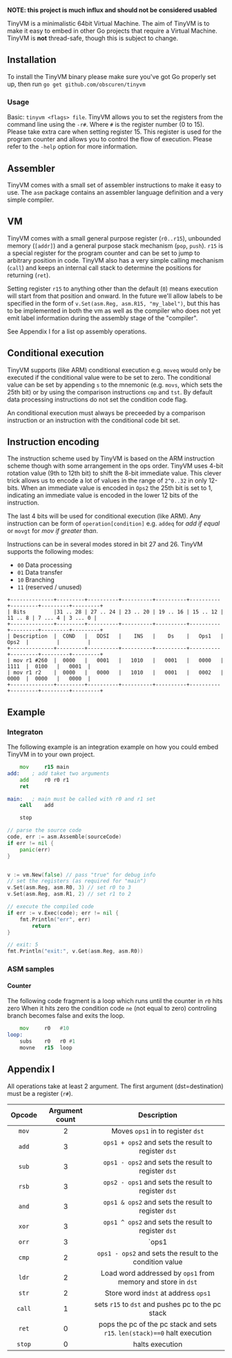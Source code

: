 **NOTE: this project is much influx and should not be considered usabled**

TinyVM is a minimalistic 64bit Virtual Machine. The aim of TinyVM is to make it easy to embed
in other Go projects that require a Virtual Machine. TinyVM is **not** thread-safe, though
this is subject to change.

## Installation

To install the TinyVM binary please make sure you've got Go properly set up, then run
`go get github.com/obscuren/tinyvm`

### Usage

Basic: `tinyvm <flags> file`. TinyVM allows you to set the registers from the command line using the
`-r#`. Where `#` is the register number (0 to 15). Please take extra care when setting register 15.
This register is used for the program counter and allows you to control the flow of execution. Please
refer to the `-help` option for more information.

## Assembler

TinyVM comes with a small set of assembler instructions to make it easy to use. The `asm` package
contains an assembler language definition and a very simple compiler.

## VM

TinyVM comes with a small general purpose register (`r0..r15`), unbounded memory (`[addr]`)
and a general purpose stack mechanism (`pop`, `push`). `r15` is a special register for the
program counter and can be set to jump to arbitrary position in code. TinyVM also has a very
simple calling mechanism (`call`) and keeps an internal call stack to determine the positions
for returning (`ret`).

Setting register `r15` to anything other than the default (`0`) means execution will start from
that position and onward. In the future we'll allow labels to be specified in the form of
`v.Set(asm.Reg, asm.R15, "my_label")`, but this has to be implemented in both the vm as well as
the compiler who does not yet emit label information during the assembly stage of the "compiler".

 See Appendix I for a list op assembly operations.

## Conditional execution

TinyVM supports (like ARM) conditional execution e.g. `moveq` would only be executed if the
conditional value were to be set to zero. The conditional value can be set by appending `s`
to the mnemonic (e.g. `movs`, which sets the 25th bit) or by using the comparison instructions
`cmp` and `tst`. By default data processing instructions do not set the condition code flag.

An conditional execution must always be preceeded by a comparison instruction or an instruction
with the conditional code bit set.

## Instruction encoding

The instruction scheme used by TinyVM is based on the ARM instruction scheme though with
some arrangement in the ops order. TinyVM uses 4-bit rotation value (9th to 12th bit) to
shift the 8-bit immediate value. This clever trick allows us to encode a lot of values in
the range of `2^0..32` in only 12-bits. When an immediate value is encoded in `Ops2` the
25th bit is set to 1, indicating an immediate value is encoded in the lower 12 bits of the
instruction.

The last 4 bits will be used for conditional execution (like ARM). Any instruction can be
form of `operation[condition]` e.g. `addeq` for *add if equal* or `movgt` for *mov if
greater than*.

Instructions can be in several modes stored in bit 27 and 26. TinyVM supports the following modes:

- `00` Data processing
- `01` Data transfer
- `10` Branching
- `11` (reserved / unused)

```
+--------------+---------+----------+----------+----------+----------+---------+---------+---------+
| Bits         |31 .. 28 | 27 .. 24 | 23 .. 20 | 19 .. 16 | 15 .. 12 | 11 .. 8 | 7 ... 4 | 3 ... 0 |
+--------------+---------+----------+----------+----------+----------+---------+---------+---------+
| Description  |  COND   |   DDSI   |    INS   |    Ds    |   Ops1   |   Ops2  |         |         |
+--------------+---------+----------+----------+----------+----------+---------+---------+---------+
| mov r1 #260  |  0000   |   0001   |   1010   |   0001   |   0000   |   1111  |  0100   |   0001  |
| mov r1 r2    |  0000   |   0000   |   1010   |   0001   |   0002   |   0000  |  0000   |   0000  |
+--------------+---------+----------+----------+----------+----------+---------+---------+---------+
```

## Example

### Integraton

The following example is an integration example on how you could embed TinyVM in to your
own project.

```asm
    mov     r15 main
add:    ; add taket two arguments
	add 	r0 r0 r1
	ret

main:   ; main must be called with r0 and r1 set
	call 	add

	stop

```

```go
// parse the source code
code, err := asm.Assemble(sourceCode)
if err != nil {
    panic(err)
}


v := vm.New(false) // pass "true" for debug info
// set the registers (as required for "main")
v.Set(asm.Reg, asm.R0, 3) // set r0 to 3
v.Set(asm.Reg, asm.R1, 2) // set r1 to 2

// execute the compiled code
if err := v.Exec(code); err != nil {
    fmt.Println("err", err)
        return
}

// exit: 5
fmt.Println("exit:", v.Get(asm.Reg, asm.R0))
```

### ASM samples

#### Counter

The following code fragment is a loop which runs until the counter in `r0` hits zero
When it hits zero the condition code `ne` (not equal to zero) controling branch becomes
false and exits the loop.

```asm
	mov     r0   #10
loop:
	subs	r0   r0 #1
	movne	r15  loop
```


## Appendix I

All operations take at least 2 argument. The first argument (dst=destination) must be a register (`r#`).

| Opcode | Argument count | Description |
|:------:|:--------------:|:-----------:|
| `mov`  | 2              | Moves `ops1` in to register `dst`
| `add`  | 3              | `ops1 + ops2` and sets the result to register `dst`
| `sub`  | 3              | `ops1 - ops2` and sets the result to register `dst`
| `rsb`  | 3              | `ops2 - ops1` and sets the result to register `dst`
| `and`  | 3              | `ops1 & ops2` and sets the result to register `dst`
| `xor`  | 3              | `ops1 ^ ops2` and sets the result to register `dst`
| `orr`  | 3              | `ops1 | ops2` and sets the result to register `dst`
| `cmp`  | 2              | `ops1 - ops2` and sets the result to the condition value
| `ldr`  | 2              | Load word addressed by `ops1` from memory and store in `dst`
| `str`  | 2              | Store word in`dst` at address `ops1`
| `call` | 1              | sets `r15` to `dst` and pushes pc to the pc stack
| `ret`  | 0              | pops the pc of the pc stack and sets `r15`. `len(stack)==0` halt execution
| `stop` | 0              | halts execution


